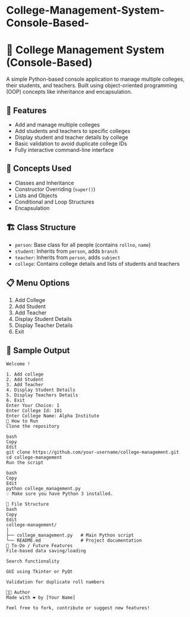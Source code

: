 # College-Management-System-Console-Based-
# 🏫 College Management System (Console-Based)

A simple Python-based console application to manage multiple colleges, their students, and teachers. Built using object-oriented programming (OOP) concepts like inheritance and encapsulation.

## 🚀 Features

- Add and manage multiple colleges
- Add students and teachers to specific colleges
- Display student and teacher details by college
- Basic validation to avoid duplicate college IDs
- Fully interactive command-line interface

## 🧠 Concepts Used

- Classes and Inheritance
- Constructor Overriding (`super()`)
- Lists and Objects
- Conditional and Loop Structures
- Encapsulation

## 🏗️ Class Structure

- `person`: Base class for all people (contains `rollno`, `name`)
- `student`: Inherits from `person`, adds `branch`
- `teacher`: Inherits from `person`, adds `subject`
- `college`: Contains college details and lists of students and teachers

## 📋 Menu Options

1. Add College  
2. Add Student  
3. Add Teacher  
4. Display Student Details  
5. Display Teacher Details  
6. Exit

## 📸 Sample Output

```plaintext
Welcome !

1. Add college
2. Add Student
3. Add Teacher
4. Display Student Details
5. Display Teachers Details
6. Exit
Enter Your Choice: 1
Enter College Id: 101
Enter College Name: Alpha Institute
🏁 How to Run
Clone the repository

bash
Copy
Edit
git clone https://github.com/your-username/college-management.git
cd college-management
Run the script

bash
Copy
Edit
python college_management.py
💡 Make sure you have Python 3 installed.

📂 File Structure
bash
Copy
Edit
college-management/
│
├── college_management.py   # Main Python script
└── README.md               # Project documentation
📌 To-Do / Future Features
File-based data saving/loading

Search functionality

GUI using Tkinter or PyQt

Validation for duplicate roll numbers

🧑‍💻 Author
Made with ❤️ by [Your Name]

Feel free to fork, contribute or suggest new features!
